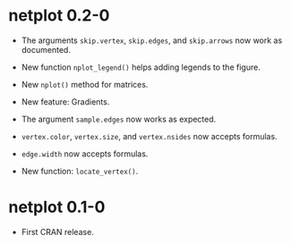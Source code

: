 # netplot 0.2-0

*  The arguments `skip.vertex`, `skip.edges`, and `skip.arrows` now work as
   documented.
  
*  New function `nplot_legend()` helps adding legends to the figure.

*  New `nplot()` method for matrices.

*  New feature: Gradients.

*  The argument `sample.edges` now works as expected.

*  `vertex.color`, `vertex.size`, and `vertex.nsides` now accepts formulas.

*  `edge.width` now accepts formulas.

*  New function: `locate_vertex()`.


# netplot 0.1-0

*  First CRAN release.
